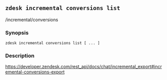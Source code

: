 ## `zdesk incremental conversions list`

/incremental/conversions

### Synopsis

    zdesk incremental conversions list [ ... ]

### Description

https://developer.zendesk.com/rest_api/docs/chat/incremental_export#incremental-conversions-export

